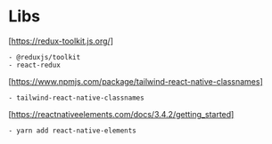 # Libs

[https://redux-toolkit.js.org/]

    - @reduxjs/toolkit
    - react-redux

[https://www.npmjs.com/package/tailwind-react-native-classnames]

    - tailwind-react-native-classnames

[https://reactnativeelements.com/docs/3.4.2/getting_started]

    - yarn add react-native-elements
